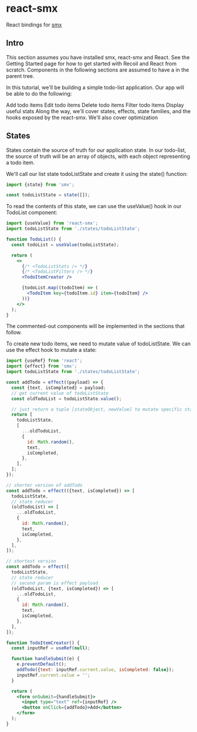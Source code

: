 # react-smx

React bindings for [smx](https://www.npmjs.com/package/smx)

## Intro

This section assumes you have installed smx, react-smx and React.
See the Getting Started page for how to get started with Recoil and React from scratch.
Components in the following sections are assumed to have a <RecoilRoot /> in the parent tree.

In this tutorial, we'll be building a simple todo-list application. Our app will be able to do the following:

Add todo items
Edit todo items
Delete todo items
Filter todo items
Display useful stats
Along the way, we'll cover states, effects, state families, and the hooks exposed by the react-smx. We'll also cover optimization

## States

States contain the source of truth for our application state.
In our todo-list, the source of truth will be an array of objects, with each object representing a todo item.

We'll call our list state todoListState and create it using the state() function:

```jsx harmony
import {state} from 'smx';

const todoListState = state([]);
```

To read the contents of this state, we can use the useValue() hook in our TodoList component:

```jsx harmony
import {useValue} from 'react-smx';
import todoListState from './states/todoListState';

function TodoList() {
  const todoList = useValue(todoListState);

  return (
    <>
      {/* <TodoListStats /> */}
      {/* <TodoListFilters /> */}
      <TodoItemCreator />

      {todoList.map((todoItem) => (
        <TodoItem key={todoItem.id} item={todoItem} />
      ))}
    </>
  );
}
```

The commented-out components will be implemented in the sections that follow.

To create new todo items, we need to mutate value of todoListState.
We can use the effect hook to mutate a state:

```jsx harmony
import {useRef} from 'react';
import {effect} from 'smx';
import todoListState from './states/todoListState';

const addTodo = effect((payload) => {
  const {text, isCompleted} = payload;
  // get current value of todoListState
  const oldTodoList = todoListState.value();

  // just return a tuple [stateObject, newValue] to mutate specific state
  return [
    todoListState,
    [
      ...oldTodoList,
      {
        id: Math.random(),
        text,
        isCompleted,
      },
    ],
  ];
});

// shorter version of addTodo
const addTodo = effect(({text, isCompleted}) => [
  todoListState,
  // state reducer
  (oldTodoList) => [
    ...oldTodoList,
    {
      id: Math.random(),
      text,
      isCompleted,
    },
  ],
]);

// shortest version
const addTodo = effect([
  todoListState,
  // state reducer
  // second param is effect payload
  (oldTodoList, {text, isCompleted}) => [
    ...oldTodoList,
    {
      id: Math.random(),
      text,
      isCompleted,
    },
  ],
]);

function TodoItemCreator() {
  const inputRef = useRef(null);

  function handleSubmit(e) {
    e.preventDefault();
    addTodo({text: inputRef.current.value, isCompleted: false});
    inputRef.current.value = '';
  }

  return (
    <form onSubmit={handleSubmit}>
      <input type="text" ref={inputRef} />
      <button onClick={addTodo}>Add</button>
    </form>
  );
}
```

